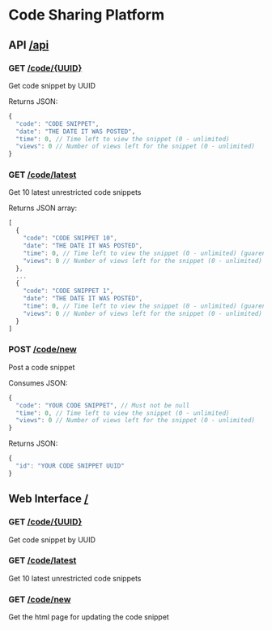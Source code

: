 # Code Sharing Platform

## API [/api](http://localhost:8889/api)

### GET [/code/{UUID}](http://localhost:8889/api/code/{UUID})
Get code snippet by UUID

Returns JSON:
```javascript
{
  "code": "CODE SNIPPET",
  "date": "THE DATE IT WAS POSTED",
  "time": 0, // Time left to view the snippet (0 - unlimited)
  "views": 0 // Number of views left for the snippet (0 - unlimited)
}
```

### GET [/code/latest](http://localhost:8889/api/code/latest)
Get 10 latest unrestricted code snippets

Returns JSON array:
```javascript
[
  {
    "code": "CODE SNIPPET 10",
    "date": "THE DATE IT WAS POSTED",
    "time": 0, // Time left to view the snippet (0 - unlimited) (guarenteed to be 0)
    "views": 0 // Number of views left for the snippet (0 - unlimited) (guarenteed to be 0)
  },
  ...
  {
    "code": "CODE SNIPPET 1",
    "date": "THE DATE IT WAS POSTED",
    "time": 0, // Time left to view the snippet (0 - unlimited) (guarenteed to be 0)
    "views": 0 // Number of views left for the snippet (0 - unlimited) (guarenteed to be 0)
  }
]
```

### POST [/code/new](http://localhost:8889/api/code/new)
Post a code snippet

Consumes JSON:
```javascript
{
  "code": "YOUR CODE SNIPPET", // Must not be null
  "time": 0, // Time left to view the snippet (0 - unlimited)
  "views": 0 // Number of views left for the snippet (0 - unlimited)
}
```
Returns JSON:
```javascript
{
  "id": "YOUR CODE SNIPPET UUID"
}
```

## Web Interface [/](http://localhost:8889/)

### GET [/code/{UUID}](http://localhost:8889/code/{UUID})
Get code snippet by UUID

### GET [/code/latest](http://localhost:8889/code/latest)
Get 10 latest unrestricted code snippets

### GET [/code/new](http://localhost:8889/code/new)
Get the html page for updating the code snippet
